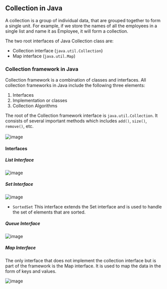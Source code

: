 ## Collection in Java
A collection is a group of individual data, that are grouped together to form a single unit.
For example, if we store the names of all the employees in a single list and name it as Employee, it will form a collection.

The two root interfaces of Java Collection class are:
- Collection interface (`java.util.Collection`)
- Map interface (`java.util.Map`)

### Collection framework in Java
Collection framework is a combination of classes and interfaces. All collection frameworks in Java include the following three elements:
1.	Interfaces
3.	Implementation or classes
4.	Collection Algorithms

The root of the Collection framework interface is  `java.util.Collection`. It consists of several important methods which includes `add()`, `size()`, `remove()`, etc.
<br /><br />
![image](https://github.com/user-attachments/assets/2c443481-36d5-4edf-bdff-00c40a3d3dca)

#### Interfaces
##### List Interface

![image](https://github.com/user-attachments/assets/ef96cbe7-9dc6-4c32-8b71-f248b5dd48e2)
##### Set Interface

![image](https://github.com/user-attachments/assets/39b7d8dd-3bf0-41cc-9e6c-2553c66e0df7)
- `SortedSet`
This interface extends the Set interface and is used to handle the set of elements that are sorted.
##### Queue Interface

![image](https://github.com/user-attachments/assets/5e739f4f-b951-4299-86fc-007877f4c2f9)
##### Map Interface
The only interface that does not implement the collection interface but is part of the framework is the Map interface. It is used to map the data in the form of keys and values.

![image](https://github.com/user-attachments/assets/386250d5-92d5-43d7-afbc-679daf55c501)

